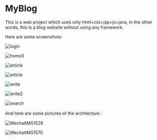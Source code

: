 # MyBlog

This is a web project which uses only html+css+jsp+js+java, in the other words, this is a blog website without using any framework.

Here are some screenshots:

![login](img/login.png)

![home3](img/home3.png)

![article](img/fans.png)

![article](img/article.png)

![write](img/write.png)

![write2](img/write2.png)

![search](img/search.png)

And here are some pictures of the architecture：

![WechatIMG1528](img/WechatIMG1528.png)

![WechatIMG1570](img/WechatIMG1570.png)



